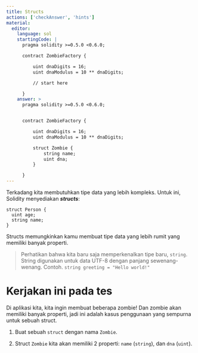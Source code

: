 ```yaml
---
title: Structs
actions: ['checkAnswer', 'hints']
material:
  editor:
    language: sol
    startingCode: |
      pragma solidity >=0.5.0 <0.6.0;

      contract ZombieFactory {

          uint dnaDigits = 16;
          uint dnaModulus = 10 ** dnaDigits;

          // start here

      }
    answer: >
      pragma solidity >=0.5.0 <0.6.0;


      contract ZombieFactory {

          uint dnaDigits = 16;
          uint dnaModulus = 10 ** dnaDigits;

          struct Zombie {
              string name;
              uint dna;
          }

      }
---
```


Terkadang kita membutuhkan tipe data yang lebih kompleks. Untuk ini, Solidity menyediakan **_structs_**:

```
struct Person {
  uint age;
  string name;
}

```

Structs memungkinkan kamu membuat tipe data yang lebih rumit yang memiliki banyak properti.

> Perhatikan bahwa kita baru saja memperkenalkan tipe baru, `string`. String digunakan untuk data UTF-8 dengan panjang sewenang-wenang. Contoh. `string greeting = "Hello world!"`

# Kerjakan ini pada tes

Di aplikasi kita, kita ingin membuat beberapa zombie! Dan zombie akan memiliki banyak properti, jadi ini adalah kasus penggunaan yang sempurna untuk sebuah struct.

1. Buat sebuah `struct` dengan nama `Zombie`.

2. Struct `Zombie` kita akan memiliki 2 properti: `name` (`string`), dan `dna` (`uint`).
